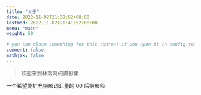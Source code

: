 ```yaml
---
title: "关于"
date: 2022-11-02T21:38:52+08:00
lastmod: 2022-11-02T21:41:52+08:00
menu: "main"
weight: 50

# you can close something for this content if you open it in config.toml.
comment: false
mathjax: false
---
```


>欢迎来到林落鸣的摄影集





一个希望能扩充摄影词汇量的 00 后摄影师

